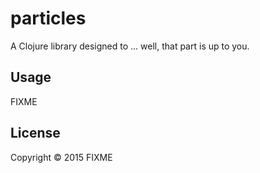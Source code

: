 # particles

A Clojure library designed to ... well, that part is up to you.

## Usage

FIXME

## License

Copyright © 2015 FIXME

